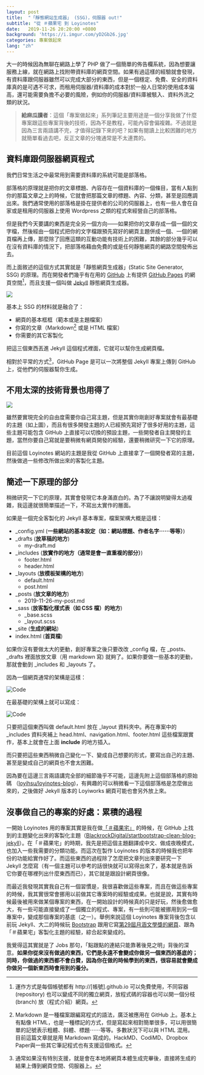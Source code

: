 ```yaml
---
layout: post
title:  "「靜態網站生成器」 (SSG)，伺服器 out!"
subtitle: "從 ＃蘋果宅 到 Loyinotes"
date:   2019-11-26 20:20:00 +0800
background: 'https://i.imgur.com/yD2Gb26.jpg'
categories: 專案做起來
lang: "zh"
---
```


大一的時候因為無聊在網路上學了 PHP 做了一個簡單的佈告欄系統，因為想要讓服務上線，就在網路上找附帶資料庫的網頁空間。如果有過這樣的經驗就會發現，有資料庫跟伺服器雖然可以完成大部分的東西，但是一個穩定、免費、安全的資料庫真的是可遇不可求，而租用伺服器/資料庫的成本對於一般人日常的使用成本偏高，還可能需要負擔不必要的風險，例如你的伺服器/資料庫被駭入、資料外流之類的狀況。

> **給麻瓜讀者**：這個「專案做起來」系列筆記主要用途是一個分享我做了什麼專案跟這些專案背後的技術，因為不是教程，可能內容會偏複雜。不過就是因為三言兩語講不完，才值得記錄下來的吧？如果有閱讀上比較困難的地方就簡單看過去吧，反正文章的分塊通常是不太連貫的。

## 資料庫跟伺服器網頁程式

我們日常生活之中最常用到需要資料庫的系統可能是部落格。

部落格的原理就是把你的文章標題、內容存在一個資料庫的一個條目，當有人點到你的那篇文章之上的時候，它就會把那篇文章的標題、內容、分類，甚至是回應調出來。我們通常使用的部落格是掛在提供者的公司的伺服器上，也有一些人會在自家或是租用的伺服器上使用 Wordpress 之類的程式來經營自己的部落格。

但是我們今天要講的東西是完全另一個方向——如果把你的文章存成一個一個的文字檔，然後經由一個程式把你的文字檔跟預先寫好的網頁主題併成一個、一個的網頁檔再上傳，那麼除了回應這類的互動功能有技術上的困難，其餘的部分幾乎可以在沒有資料庫的情況下，把部落格藉由免費的或是任何靜態網頁的網路空間發佈出去。

而上面敘述的這個方式其實就是「靜態網頁生成器」(Static Site Generator, SSG) 的原理。而在開發者們幾乎有在用的 [GitHub](https://github.com) 上有提供 [GitHub Pages](https://github.io) 的網頁空間[^works]，而且支援一個叫做 [Jekyll](https://jekyllrb.com/) 靜態網頁生成器。

![](https://i.imgur.com/0qaQY37.png)

[^works]: 運作方式是每個帳號都有 http://[帳號].github.io 可以免費使用，不同容器 (repository) 也可以變成不同的獨立網頁，放程式碼的容器也可以開一個分枝 (branch) 放（程式介紹）網頁。

基本上 SSG 的材料就是融合了：

* 網頁的基本框框（範本或是主題檔案）
* 你寫的文章（Markdown[^md] 或是 HTML 檔案）
* 你需要的其它客製化

把這三個東西丟進 Jekyll 這個程式裡面，它就可以幫你生成網頁檔。

相對於平常的方式[^norm]，GitHub Page 是可以一次將整個 Jekyll 專案上傳到 GitHub 上，從他們的伺服器幫你生成。

[^md]: Markdown 是一種檔案跟編寫程式的語法，廣泛被應用在 GitHub 上。基本上有點像 HTML，也是一種標記的方式，但是寫起來相對簡單很多，可以用很簡單的記號表示粗體、斜體、標題⋯⋯等等。多數狀況下可以與 HTML 混用。目前這篇文章就是用 Markdown 寫成的。HackMD、CodiMD、Dropbox Paper與一些其它筆記程式也有支援這個格式。

[^norm]: 通常如果沒有特別支援，就是會在本地將網頁本體生成完畢後，直接將生成的結果上傳到網頁空間、伺服器上。

## 不用太深的技術背景也用得了

![](https://i.imgur.com/WEwRx9O.png)

雖然要實現完全的自由度需要你自己寫主題，但是其實你剛創好專案就會有最基礎的主題（如上圖），而且有很多開發主題的人已經預先寫好了很多好用的主題，這些主題可能包含 GitHub 上直接可以切換的預設主題，一些開發者自主開發的主題，當然你要自己寫就是要稍微有網頁開發的經驗，還要稍微研究一下它的原理。

目前這個 Loyinotes 網站的主題是我從 GitHub 上直接拿了一個開發者寫的主題，然後做過一些修改所做出來的客製化主題。

## 簡述一下原理的部分

稍微研究一下它的原理，其實會發現它本身滿直白的。為了不讓說明變得太過複雜，我這邊就很簡單描述一下，不寫出太實作的層面。

如果是一個完全客製化的 Jekyll 基本專案，檔案架構大概是這樣：

* \_config.yml (**一些網站的基本設定（如：網站標題、作者名字⋯⋯等等）**)
* \_drafts (**放草稿的地方**)
    * my-draft.md
* \_includes (**放實作的地方（通常是會一直重複的部分）**)
    * footer.html
    * header.html
* \_layouts (**放模板架構的地方**)
    * default.html
    * post.html
* \_posts (**放文章的地方**)
    * 2019-11-26-my-post.md
* \_sass (**放客製化樣式表（如 CSS 檔）的地方**)
    * _base.scss
    * _layout.scss
* \_site (**生成的網站**)
* index.html (**首頁檔**)

如果你沒有要做太大的更動，創好專案之後只要改改 \_config 檔，在 \_posts、\_drafts 裡面放放文章（用 markdown 寫) 就夠了。如果你要做一些基本的更動，那就會動到 _includes 和 _layouts 了。

因為一個網頁通常的架構是這樣：

![Code](https://i.imgur.com/sSKAvdp.png)

在最基礎的架構上就可以寫成：

![Code](https://i.imgur.com/8mdS39J.png)

只要把這個東西叫做 default.html 放在 \_layout 資料夾中。再在專案中的 \_includes 資料夾補上 head.html、navigation.html、footer.html 這些檔案跟實作，基本上就會在上面  **include** 的地方插入。

而只要把這些東西稍微自己變化一下、變成自己想要的形式，要寫出自己的主題、甚至是變成自己的網頁也不會太困難。

因為要在這邊三言兩語講完全部的細節幾乎不可能，這邊先附上這個部落格的原始碼 （[loyihsu/loyinotes-blog](https://github.com/loyihsu/loyinotes-blog))，有興趣的可以稍微看一下這個部落格是怎麼做出來的，之後做好 Jekyll 版本的 Loyiworks 網頁可能也會另外放上來。

## 沒事做自己的專案的好處：累積的過程

一開始 Loyinotes 用的專案其實是我在做[「＃蘋果宅」](https://otaku-blog.loyi.dev/) 的時候，在 GitHub 上找到的主題變化出來的客製化主題（[BlackrockDigital/startbootstrap-clean-blog-jekyll](https://github.com/BlackrockDigital/startbootstrap-clean-blog-jekyll)）。在「＃蘋果宅」的時期，我先是把這個主題翻譯成中文、做成夜晚模式，也加入一些我需要的分類功能。而這次在製作 Loyinotes 的版本的時候我也把年份的功能給實作好了。而這些東西的過程除了怎麼把文章列出來要研究一下 Jekyll 怎麼寫（有一個主題可以參考的話很快就可以寫得出來了，基本就是告訴它你要在哪裡列出什麼東西而已），其它就是跟設計網頁很像。

而最近我發現其實我自己有一個習慣是，我很喜歡做這些專案，而且在做這些專案的時候，我其實很常會挪用以前做其它專案時的經驗或成果。也就是說，其實有時候最後被用來做某個專案的東西，在一開始設計的時候真的只是好玩，然後愈做愈大，有一些可能直接變成了一個獨立的程式、專案，有一些則可能被挪用到另一個專案中，變成那個專案的基底（之一）。舉例來說這個 Loyinotes 專案背後包含以前玩 Jekyll、大二的時候玩 [Bootstrap](https://getbootstrap.com/) 跟用它寫[第29屆月涵文學獎的網頁](https://yuehan29.github.io)、跟為「＃蘋果宅」客製化主題的經驗，綜合起來變成的。

我覺得這其實就是了 Jobs 那句，「點跟點的連結只能靠著後見之明」背後的深意。**如果你從來沒有做過的東西，它們是永遠不會變成你做另一個東西的基底的；同時，你做過的東西都不會白費，因為你在做的時候學到的東西，很容易就會變成你做另一個新東西時會用到的養分。**
